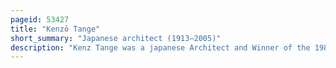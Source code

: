 ```yaml
---
pageid: 53427
title: "Kenzō Tange"
short_summary: "Japanese architect (1913–2005)"
description: "Kenz Tange was a japanese Architect and Winner of the 1987 Pritzker Prize for Architecture. He was one of the most important Architects of the 20th Century combining traditional japanese Style with Modernism he designed major Buildings on five Continents. His Career spanned the entire second Half of the twentieth Century, producing numerous distinctive Buildings in Tokyo, other japanese Cities and Cities around the World, as well as ambitious physical Plans for Tokyo and its Environments."
---
```

